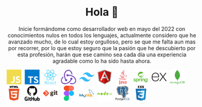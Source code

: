 <div id="header" align="center">
  <img
    src="https://media.giphy.com/media/qFG4dgGE9qLUyKeHTS/giphy.gif"
    width="200"
    alt=""
  />
  <h1 align="center">Hola 👋</h1>
  <p>
    Inicie formándome como desarrollador web en mayo del 2022 con conocimientos
    nulos en todos los lenguajes, actualmente considero que he avanzado mucho,
    de lo cual estoy orgulloso, pero se que me falta aun mas por recorrer, por
    lo que estoy seguro que la pasión que he descubierto por esta profesión,
    harán que ese camino sea cada día una experiencia agradable como lo ha sido
    hasta ahora.
  </p>
</div>

<div>
  <img
    src="https://github.com/devicons/devicon/blob/master/icons/javascript/javascript-plain.svg"
    title="javascript"
    alt="javascript"
    width="40"
    height="40"
  />&nbsp;
  <img
    src="https://github.com/devicons/devicon/blob/master/icons/typescript/typescript-original.svg"
    title="typescript"
    alt="typescript"
    width="40"
    height="40"
  />&nbsp;
  <img
    src="https://github.com/devicons/devicon/blob/master/icons/react/react-original-wordmark.svg"
    title="react"
    alt="react"
    width="40"
    height="40"
  />&nbsp;
  <img
    src="https://github.com/devicons/devicon/blob/master/icons/redux/redux-original.svg"
    title="redux"
    alt="redux"
    width="40"
    height="40"
  />&nbsp;
  <img
    src="https://github.com/devicons/devicon/blob/master/icons/tailwindcss/tailwindcss-plain.svg"
    title="tailwind"
    alt="tailwind"
    width="40"
    height="40"
  />&nbsp;
  <img
    src="https://github.com/devicons/devicon/blob/master/icons/angularjs/angularjs-original.svg"
    title="angular"
    alt="angular"
    width="40"
    height="40"
  />&nbsp;
  <img
    src="https://github.com/devicons/devicon/blob/master/icons/java/java-plain-wordmark.svg"
    title="java"
    alt="java"
    width="40"
    height="40"
  />&nbsp;
  <img
    src="https://github.com/devicons/devicon/blob/master/icons/spring/spring-original-wordmark.svg"
    title="spring"
    alt="spring"
    width="40"
    height="40"
  />&nbsp;
  <img
    src="https://github.com/devicons/devicon/blob/master/icons/express/express-original.svg"
    title="express"
    alt="express"
    width="40"
    height="40"
  />&nbsp;
  <img
    src="https://github.com/devicons/devicon/blob/master/icons/mongodb/mongodb-plain-wordmark.svg"
    title="mongo"
    alt="mongo"
    width="40"
    height="40"
  />&nbsp;
  <img
    src="https://github.com/devicons/devicon/blob/master/icons/html5/html5-original-wordmark.svg"
    title="html5"
    alt="html5"
    width="40"
    height="40"
  />&nbsp;
  <img
    src="https://github.com/devicons/devicon/blob/master/icons/github/github-original-wordmark.svg"
    title="github"
    alt="github"
    width="40"
    height="40"
  />&nbsp;
  <img
    src="https://github.com/devicons/devicon/blob/master/icons/git/git-original-wordmark.svg"
    title="git"
    alt="git"
    width="40"
    height="40"
  />&nbsp;
  <img
    src="https://github.com/devicons/devicon/blob/master/icons/figma/figma-original.svg"
    title="figma"
    alt="figma"
    width="40"
    height="40"
  />&nbsp;
  <img
    src="https://github.com/devicons/devicon/blob/master/icons/mysql/mysql-original-wordmark.svg"
    title="mysql"
    alt="mysql"
    width="40"
    height="40"
  />&nbsp;
  <img
    src="https://github.com/devicons/devicon/blob/master/icons/nodejs/nodejs-plain-wordmark.svg"
    title="nodejs"
    alt="nodejs"
    width="40"
    height="40"
  />&nbsp;
  <img
    src="https://github.com/devicons/devicon/blob/master/icons/postgresql/postgresql-original-wordmark.svg"
    title="sequelize"
    alt="sequelize"
    width="40"
    height="40"
  />&nbsp;
   <img
    src="https://github.com/devicons/devicon/blob/master/icons/css3/css3-original-wordmark.svg"
    title="css"
    alt="css"
    width="40"
    height="40"
  />&nbsp;
</div>

